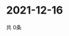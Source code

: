 # 2021-12-16
  共 0条

  <!-- BEGIN -->
  <!-- 最后更新时间Thu Dec 16 2021 15:04:05 GMT+0000 (Coordinated Universal Time) -->
  
  <!-- END -->
  
  